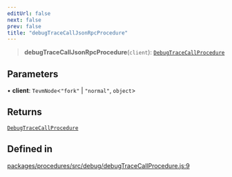 ```yaml
---
editUrl: false
next: false
prev: false
title: "debugTraceCallJsonRpcProcedure"
---
```


> **debugTraceCallJsonRpcProcedure**(`client`): [`DebugTraceCallProcedure`](/reference/tevm/procedures/type-aliases/debugtracecallprocedure/)

## Parameters

• **client**: `TevmNode`\<`"fork"` \| `"normal"`, `object`\>

## Returns

[`DebugTraceCallProcedure`](/reference/tevm/procedures/type-aliases/debugtracecallprocedure/)

## Defined in

[packages/procedures/src/debug/debugTraceCallProcedure.js:9](https://github.com/qbzzt/tevm-monorepo/blob/main/packages/procedures/src/debug/debugTraceCallProcedure.js#L9)
